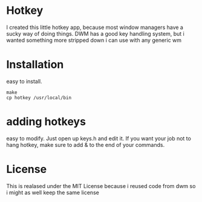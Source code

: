 # Hotkey
I created this little hotkey app, because most window managers have a sucky way
of doing things. DWM has a good key handling system, but i wanted something
more stripped down i can use with any generic wm


# Installation

easy to install.

    make
    cp hotkey /usr/local/bin

# adding hotkeys

easy to modify. Just open up keys.h and edit it. If you want your job not to
hang hotkey, make sure to add & to the end of your commands.

# License

This is realased under the MIT License because i reused code from dwm so i
might as well keep the same license
